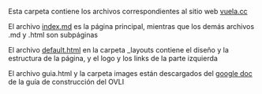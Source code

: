 Esta carpeta contiene los archivos correspondientes al sitio web [vuela.cc](vuela.cc)

El archivo [index.md](https://github.com/vuelaendron/vuela/blob/master/docs/index.md) es la página principal, mientras que los demás archivos .md y .html son subpáginas

El archivo [default.html](https://github.com/vuelaendron/vuela/blob/master/docs/_layouts/default.html) en la carpeta _layouts contiene el diseño y la estructura de la página, y el logo y los links de la parte izquierda

El archivo guia.html y la carpeta images están descargados del [google doc](https://docs.google.com/document/d/1_tNY7UK35flxOQ0ZQNhps3qg5j1-PpDxrRWyFFqQm7w/edit) de la guía de construcción del OVLI
